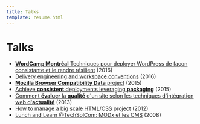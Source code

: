 ```yaml
---
title: Talks
template: resume.html
---
```


# Talks

* [**WordCamp Montréal** Techniques pour deployer WordPress de façon consistante et le rendre résilient](/talks/2016-Techniques-pour-deployer-WordPress-de-facon-consistante-et-le-rendre-resilient) (2016)
* [Delivery engineering and workspace conventions](/talks/2016-Delivery-engineering-and-workspace-conventions) (2016)
* [**Mozilla Browser Compatibility Data** project](/talks/2015-Mozilla-MDN-Browser-Compatibility-Data-Project-vision) (2015)
* [Achieve **consistent** deployments leveraging **packaging**](/talks/Achieve-consistent-deployments-leveraging-packaging) (2015)
* [Comment **évaluer** la **qualité** d'un site selon les techniques d'intégration web d'**actualité**](https://speakerdeck.com/renoirb/comment-evaluer-la-qualite-dun-site-web-selon-les-techniques-dintegration-web-dactualite) (2013)
* [How to manage a big scale HTML/CSS project](http://www.slideshare.net/renoirb/how-to-manage-a-big-scale-htmlcss-project) (2012)
* [Lunch and Learn @TechSolCom: MODx et les CMS](http://www.slideshare.net/renoirb/lnl20081023) (2008)

<style>/* Just for now */footer { display: none; } #main .main { padding-bottom: 100px; }</style>
